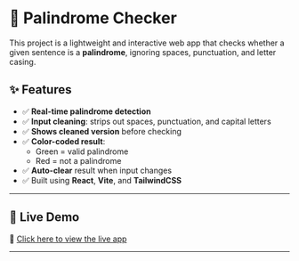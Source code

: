 # 🔁 Palindrome Checker

This project is a lightweight and interactive web app that checks whether a given sentence is a **palindrome**, ignoring spaces, punctuation, and letter casing.

## ✨ Features

- ✅ **Real-time palindrome detection**
- ✅ **Input cleaning**: strips out spaces, punctuation, and capital letters
- ✅ **Shows cleaned version** before checking
- ✅ **Color-coded result**:
  - Green = valid palindrome
  - Red = not a palindrome
- ✅ **Auto-clear** result when input changes
- ✅ Built using **React**, **Vite**, and **TailwindCSS**

---

## 🚀 Live Demo

🔗 [Click here to view the live app](https://palindrome-checker-eight-mu.vercel.app/)

---
